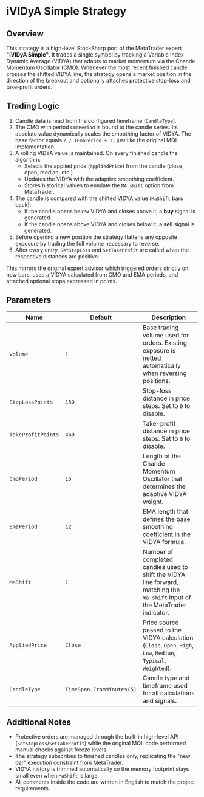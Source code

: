 # iVIDyA Simple Strategy

## Overview
This strategy is a high-level StockSharp port of the MetaTrader expert **"iVIDyA Simple"**. It trades a single symbol by tracking a Variable Index Dynamic Average (VIDYA) that adapts to market momentum via the Chande Momentum Oscillator (CMO). Whenever the most recent finished candle crosses the shifted VIDYA line, the strategy opens a market position in the direction of the breakout and optionally attaches protective stop-loss and take-profit orders.

## Trading Logic
1. Candle data is read from the configured timeframe (`CandleType`).
2. The CMO with period `CmoPeriod` is bound to the candle series. Its absolute value dynamically scales the smoothing factor of VIDYA. The base factor equals `2 / (EmaPeriod + 1)` just like the original MQL implementation.
3. A rolling VIDYA value is maintained. On every finished candle the algorithm:
   - Selects the applied price (`AppliedPrice`) from the candle (close, open, median, etc.).
   - Updates the VIDYA with the adaptive smoothing coefficient.
   - Stores historical values to emulate the `MA shift` option from MetaTrader.
4. The candle is compared with the shifted VIDYA value (`MaShift` bars back):
   - If the candle opens below VIDYA and closes above it, a **buy** signal is generated.
   - If the candle opens above VIDYA and closes below it, a **sell** signal is generated.
5. Before opening a new position the strategy flattens any opposite exposure by trading the full volume necessary to reverse.
6. After every entry, `SetStopLoss` and `SetTakeProfit` are called when the respective distances are positive.

This mirrors the original expert advisor which triggered orders strictly on new bars, used a VIDYA calculated from CMO and EMA periods, and attached optional stops expressed in points.

## Parameters
| Name | Default | Description |
|------|---------|-------------|
| `Volume` | `1` | Base trading volume used for orders. Existing exposure is netted automatically when reversing positions. |
| `StopLossPoints` | `150` | Stop-loss distance in price steps. Set to `0` to disable. |
| `TakeProfitPoints` | `460` | Take-profit distance in price steps. Set to `0` to disable. |
| `CmoPeriod` | `15` | Length of the Chande Momentum Oscillator that determines the adaptive VIDYA weight. |
| `EmaPeriod` | `12` | EMA length that defines the base smoothing coefficient in the VIDYA formula. |
| `MaShift` | `1` | Number of completed candles used to shift the VIDYA line forward, matching the `ma_shift` input of the MetaTrader indicator. |
| `AppliedPrice` | `Close` | Price source passed to the VIDYA calculation (`Close`, `Open`, `High`, `Low`, `Median`, `Typical`, `Weighted`). |
| `CandleType` | `TimeSpan.FromMinutes(5)` | Candle type and timeframe used for all calculations and signals. |

## Additional Notes
- Protective orders are managed through the built-in high-level API (`SetStopLoss`/`SetTakeProfit`) while the original MQL code performed manual checks against freeze levels.
- The strategy subscribes to finished candles only, replicating the "new bar" execution constraint from MetaTrader.
- VIDYA history is trimmed automatically so the memory footprint stays small even when `MaShift` is large.
- All comments inside the code are written in English to match the project requirements.
